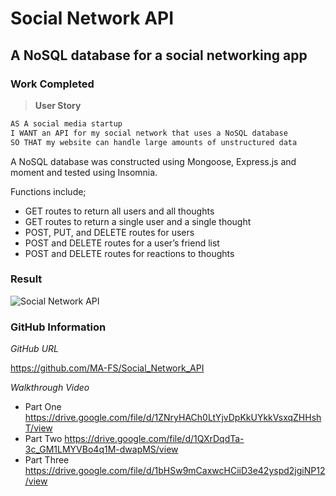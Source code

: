 # Social Network API

## A NoSQL database for a social networking app

### Work Completed

> **User Story**

```md
AS A social media startup
I WANT an API for my social network that uses a NoSQL database
SO THAT my website can handle large amounts of unstructured data
```

A NoSQL database was constructed using Mongoose, Express.js and moment and tested using Insomnia.

Functions include;

- GET routes to return all users and all thoughts
- GET routes to return a single user and a single thought
- POST, PUT, and DELETE routes for users
- POST and DELETE routes for a user’s friend list
- POST and DELETE routes for reactions to thoughts

### **Result**

![Social Network API](link)

### **GitHub Information**

_GitHub URL_

https://github.com/MA-FS/Social_Network_API

_Walkthrough Video_

- Part One
  https://drive.google.com/file/d/1ZNryHACh0LtYjvDpKkUYkkVsxqZHHshT/view
- Part Two
  https://drive.google.com/file/d/1QXrDqdTa-3c_GM1LMYVBo4q1M-dwapMS/view
- Part Three
  https://drive.google.com/file/d/1bHSw9mCaxwcHCiiD3e42yspd2jgiNP12/view
